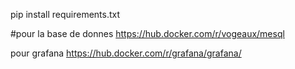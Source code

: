 pip install requirements.txt


#pour la base de donnes
https://hub.docker.com/r/vogeaux/mesql

pour grafana
https://hub.docker.com/r/grafana/grafana/